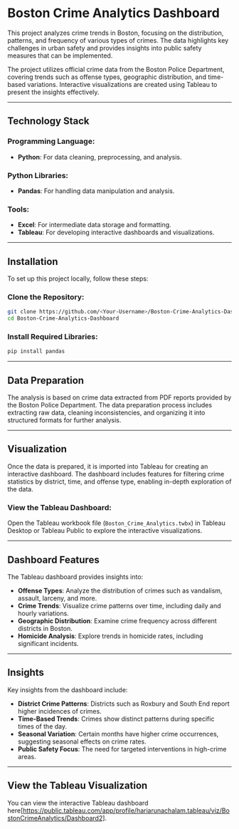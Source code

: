 # Boston Crime Analytics Dashboard

This project analyzes crime trends in Boston, focusing on the distribution, patterns, and frequency of various types of crimes. The data highlights key challenges in urban safety and provides insights into public safety measures that can be implemented. 

The project utilizes official crime data from the Boston Police Department, covering trends such as offense types, geographic distribution, and time-based variations. Interactive visualizations are created using Tableau to present the insights effectively.

---

## Technology Stack

### Programming Language:
- **Python**: For data cleaning, preprocessing, and analysis.

### Python Libraries:
- **Pandas**: For handling data manipulation and analysis.

### Tools:
- **Excel**: For intermediate data storage and formatting.
- **Tableau**: For developing interactive dashboards and visualizations.

---

## Installation

To set up this project locally, follow these steps:

### Clone the Repository:
```bash
git clone https://github.com/<Your-Username>/Boston-Crime-Analytics-Dashboard.git
cd Boston-Crime-Analytics-Dashboard
```

### Install Required Libraries:
```bash
pip install pandas
```

---

## Data Preparation

The analysis is based on crime data extracted from PDF reports provided by the Boston Police Department. The data preparation process includes extracting raw data, cleaning inconsistencies, and organizing it into structured formats for further analysis.

---

## Visualization

Once the data is prepared, it is imported into Tableau for creating an interactive dashboard. The dashboard includes features for filtering crime statistics by district, time, and offense type, enabling in-depth exploration of the data.

### View the Tableau Dashboard:
Open the Tableau workbook file (`Boston_Crime_Analytics.twbx`) in Tableau Desktop or Tableau Public to explore the interactive visualizations.

---

## Dashboard Features

The Tableau dashboard provides insights into:

- **Offense Types**: Analyze the distribution of crimes such as vandalism, assault, larceny, and more.
- **Crime Trends**: Visualize crime patterns over time, including daily and hourly variations.
- **Geographic Distribution**: Examine crime frequency across different districts in Boston.
- **Homicide Analysis**: Explore trends in homicide rates, including significant incidents.

---

## Insights

Key insights from the dashboard include:

- **District Crime Patterns**: Districts such as Roxbury and South End report higher incidences of crimes.
- **Time-Based Trends**: Crimes show distinct patterns during specific times of the day.
- **Seasonal Variation**: Certain months have higher crime occurrences, suggesting seasonal effects on crime rates.
- **Public Safety Focus**: The need for targeted interventions in high-crime areas.

---

## View the Tableau Visualization

You can view the interactive Tableau dashboard here[https://public.tableau.com/app/profile/hariarunachalam.tableau/viz/BostonCrimeAnalytics/Dashboard2].

